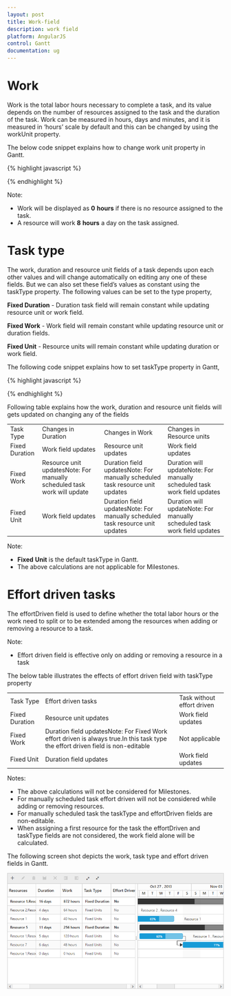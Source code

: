 ```yaml
---
layout: post
title: Work-field
description: work field
platform: AngularJS
control: Gantt
documentation: ug
---
```


# Work

Work is the total labor hours necessary to complete a task, and its value depends on the number of resources assigned to the task and the duration of the task. Work can be measured in hours, days and minutes, and it is measured in ‘hours’ scale by default and this can be changed by using the workUnit property.

The below code snippet explains how to change work unit property in Gantt.

{% highlight javascript %}

<body ng-controller="GanttCtrl">
   <!--Add  Gantt control here-->    
   <div id="GanttContainer" ej-gantt
      //...
      e-workunit=ej.Gantt.WorkUnit.Minute 
      >
   </div>
</body>

{% endhighlight %}

Note: 

* Work will be displayed as __0__ __hours__ if there is no resource assigned to the task.
* A resource will work __8__ __hours__ a day on the task assigned.

# Task type 

The work, duration and resource unit fields of a task depends upon each other values and will change automatically on editing any one of these fields. But we can also set these field’s values as constant using the taskType property. The following values can be set to the type property,

**Fixed Duration** - Duration task field will remain constant while updating resource unit or work field.

**Fixed Work**      - Work field will remain constant while updating resource unit or duration fields.

**Fixed Unit**         - Resource units will remain constant while updating duration or work field.

The following code snippet explains how to set taskType property in Gantt,

{% highlight javascript %}

<body ng-controller="GanttCtrl">
   <!--Add  Gantt control here-->    
   <div id="GanttContainer" ej-gantt
      //...
      e-tasktype=ej.Gantt.TaskType.FixedWork
      >
   </div>
</body>

{% endhighlight %}

Following table explains how the work, duration and resource unit fields will gets updated on changing any of the fields

<table>
<tr>
<td>
Task Type</td><td>
Changes in Duration</td><td>
Changes in Work</td><td>
Changes in Resource units</td></tr>
<tr>
<td>
Fixed Duration</td><td>
Work field updates</td><td>
Resource unit updates</td><td>
Work field updates</td></tr>
<tr>
<td>
Fixed Work</td><td>
Resource unit updatesNote: For manually scheduled task work will update</td><td>
Duration field updatesNote: For manually scheduled task resource unit updates</td><td>
Duration will updateNote: For manually scheduled task work field updates</td></tr>
<tr>
<td>
Fixed Unit</td><td>
Work field updates</td><td>
Duration field updatesNote: For manually scheduled task resource unit updates</td><td>
Duration will updateNote: For manually scheduled task work field updates</td></tr>
</table>
Note: 

* __Fixed__ __Unit__ is the default taskType in Gantt.
* The above calculations are not applicable for Milestones.

# Effort driven tasks

The effortDriven field is used to define whether the total labor hours or the work need to split or to be extended among the resources when adding or removing a resource to a task.

Note:

* Effort driven field is effective only on adding or removing a resource in a task 

The below table illustrates the effects of effort driven field with taskType property

<table>
<tr>
<td>
Task Type</td><td>
Effort driven tasks</td><td>
Task without effort driven</td></tr>
<tr>
<td>
Fixed Duration</td><td>
Resource unit updates</td><td>
Work field updates</td></tr>
<tr>
<td>
Fixed Work</td><td>
Duration field updatesNote: For Fixed Work effort driven is always true.In this task type the effort driven field is non-editable</td><td>
Not applicable</td></tr>
<tr>
<td>
Fixed Unit</td><td>
Duration field updates</td><td>
Work field updates</td></tr>
</table>
Notes:

* The above calculations will not be considered for Milestones.
* For manually scheduled task effort driven will not be considered while adding or removing resources.
* For manually scheduled task the taskType and effortDriven fields are non-editable.
* When assigning a first resource for the task the effortDriven and taskType fields are not considered, the work field alone will be calculated.

The following screen shot depicts the work, task type and effort driven fields in Gantt.

![](WorkField_images/WorkField_img1.png)